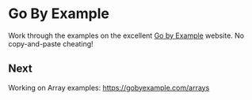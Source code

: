 
# Go By Example

Work through the examples on the excellent [Go by Example](https://gobyexample.com/)
website. No copy-and-paste cheating!


## Next

Working on Array examples:
https://gobyexample.com/arrays

